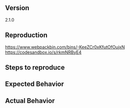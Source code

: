 <!--
Thank you for contributing!

Have a usage question?
======================
Please search for old issues before creating a new one for your question. If it's a simple usage question, be aware that this isn't the best place to ask, and people will have a hard time finding your question as well. Before you ask a question, here are some resources to get help first:

- Read the docs: https://www.styled-components.com/docs
- Look for/ask questions on stack overflow: https://stackoverflow.com/questions/ask?tags=styled-components
- Start a thread on our Spectrum help channel: https://spectrum.chat/styled-components/help
- Ask in chat: https://gitter.im/styled-components/styled-components

Think you found a bug?
======================
The best bug report is a failing test in the repository as a pull request.
Otherwise, please use the "BUG REPORT" template below and provide a reproduction.
A reproduction might be a snippet of code, or a webpackbin/codesandbox link, or even a repository.

Have a feature request?
=======================
Remove the template from below and provide thoughtful commentary *and code samples* on what this feature means for your product.
What will it allow you to do that you can't do today?
How will it make current work-arounds straightforward?
What potential bugs and edge cases does it help to avoid?
Please keep it product-centric.
-->

<!-- BUG TEMPLATE -->
## Version
2.1.0
<!-- Please add the babel-plugin-styled-components version and options if applicable -->

## Reproduction

<!-- If you can't reproduce your bug, make sure to add details on how you've set up your project -->
https://www.webpackbin.com/bins/-KeeZCr0xKfutOfOujxN
https://codesandbox.io/s/rkmNRByE4

## Steps to reproduce

## Expected Behavior

## Actual Behavior
